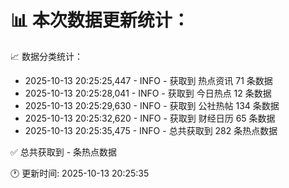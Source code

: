 📊 本次数据更新统计：
==========================

📈 数据分类统计：
- 2025-10-13 20:25:25,447 - INFO - 获取到 热点资讯 71 条数据
- 2025-10-13 20:25:28,041 - INFO - 获取到 今日热点 12 条数据
- 2025-10-13 20:25:29,630 - INFO - 获取到 公社热帖 134 条数据
- 2025-10-13 20:25:32,620 - INFO - 获取到 财经日历 65 条数据
- 2025-10-13 20:25:35,475 - INFO - 总共获取到 282 条热点数据

✅ 总共获取到 - 条热点数据

🕐 更新时间: 2025-10-13 20:25:35
